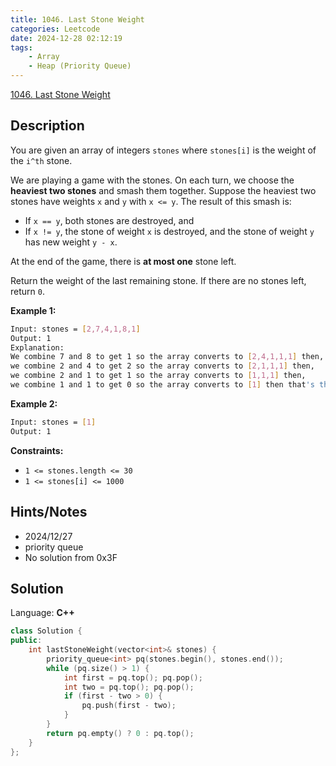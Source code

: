 ```yaml
---
title: 1046. Last Stone Weight
categories: Leetcode
date: 2024-12-28 02:12:19
tags:
    - Array
    - Heap (Priority Queue)
---
```


[1046. Last Stone Weight](https://leetcode.com/problems/last-stone-weight/description/?envType=problem-list-v2&envId=plakya4j)

## Description

You are given an array of integers `stones` where `stones[i]` is the weight of the `i^th` stone.

We are playing a game with the stones. On each turn, we choose the **heaviest two stones**  and smash them together. Suppose the heaviest two stones have weights `x` and `y` with `x <= y`. The result of this smash is:

- If `x == y`, both stones are destroyed, and
- If `x != y`, the stone of weight `x` is destroyed, and the stone of weight `y` has new weight `y - x`.

At the end of the game, there is **at most one**  stone left.

Return the weight of the last remaining stone. If there are no stones left, return `0`.

**Example 1:**

```bash
Input: stones = [2,7,4,1,8,1]
Output: 1
Explanation:
We combine 7 and 8 to get 1 so the array converts to [2,4,1,1,1] then,
we combine 2 and 4 to get 2 so the array converts to [2,1,1,1] then,
we combine 2 and 1 to get 1 so the array converts to [1,1,1] then,
we combine 1 and 1 to get 0 so the array converts to [1] then that's the value of the last stone.
```

**Example 2:**

```bash
Input: stones = [1]
Output: 1
```

**Constraints:**

- `1 <= stones.length <= 30`
- `1 <= stones[i] <= 1000`

## Hints/Notes

- 2024/12/27
- priority queue
- No solution from 0x3F

## Solution

Language: **C++**

```C++
class Solution {
public:
    int lastStoneWeight(vector<int>& stones) {
        priority_queue<int> pq(stones.begin(), stones.end());
        while (pq.size() > 1) {
            int first = pq.top(); pq.pop();
            int two = pq.top(); pq.pop();
            if (first - two > 0) {
                pq.push(first - two);
            }
        }
        return pq.empty() ? 0 : pq.top();
    }
};
```
